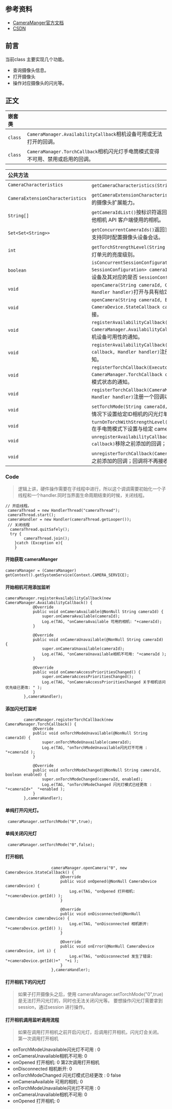 ## 参考资料

* [CameraManger官方文档](https://developer.android.google.cn/reference/android/hardware/camera2/CameraManager)
* [CSDN](https://blog.csdn.net/afei__/article/details/85342160)

## 前言

当前class 主要实现几个功能。

* 查询摄像头信息。
* 打开摄像头
* 操作对应摄像头的闪光等。

## 正文

| 嵌套类  |                                                              |
| :------ | ------------------------------------------------------------ |
| `class` | `CameraManager.AvailabilityCallback`相机设备可用或无法打开的回调。 |
| `class` | `CameraManager.TorchCallback`相机闪光灯手电筒模式变得不可用、禁用或启用的回调。 |

| 公共方法                         |                                                              |
| :------------------------------- | ------------------------------------------------------------ |
| `CameraCharacteristics`          | `getCameraCharacteristics(String cameraId)`查询摄像头设备的能力。 |
| `CameraExtensionCharacteristics` | `getCameraExtensionCharacteristics(String cameraId)`查询摄像头设备的摄像头扩展能力。 |
| `String[]`                       | `getCameraIdList()`按标识符返回当前连接的相机设备列表，包括可能被其他相机 API 客户端使用的相机。 |
| `Set<Set<String>>`               | `getConcurrentCameraIds()`返回当前连接的摄像头设备标识符的组合集，支持同时配置摄像头设备会话。 |
| `int`                            | `getTorchStrengthLevel(String cameraId)`返回与 cameraId 关联的闪光灯单元的亮度级别。 |
| `boolean`                        | `isConcurrentSessionConfigurationSupported(Map<String, SessionConfiguration> cameraIdAndSessionConfig)`检查提供的一组相机设备及其对应的是否 `SessionConfiguration`可以同时配置。 |
| `void`                           | `openCamera(String cameraId, CameraDevice.StateCallback callback, Handler handler)`打开与具有给定 ID 的相机的连接。 |
| `void`                           | `openCamera(String cameraId, Executor executor, CameraDevice.StateCallback callback)`打开与具有给定 ID 的相机的连接。 |
| `void`                           | `registerAvailabilityCallback(Executor executor, CameraManager.AvailabilityCallback callback)`注册回调以获取有关相机设备可用性的通知。 |
| `void`                           | `registerAvailabilityCallback(CameraManager.AvailabilityCallback callback, Handler handler)`注册回调以获取有关相机设备可用性的通知。 |
| `void`                           | `registerTorchCallback(Executor executor, CameraManager.TorchCallback callback)`注册一个回调以获取有关手电筒模式状态的通知。 |
| `void`                           | `registerTorchCallback(CameraManager.TorchCallback callback, Handler handler)`注册一个回调以获取有关手电筒模式状态的通知。 |
| `void`                           | `setTorchMode(String cameraId, boolean enabled)`在不打开相机设备的情况下设置给定ID相机的闪光灯单元的手电筒模式。 |
| `void`                           | `turnOnTorchWithStrengthLevel(String cameraId, int torchStrength)`在手电筒模式下设置与给定 cameraId 关联的手电筒的亮度级别。 |
| `void`                           | `unregisterAvailabilityCallback(CameraManager.AvailabilityCallback callback)`移除之前添加的回调；回调将不再接收连接和断开回调。 |
| `void`                           | `unregisterTorchCallback(CameraManager.TorchCallback callback)`移除之前添加的回调；回调将不再接收手电筒模式状态回调。 |

### Code

> 逻辑上讲，硬件操作需要在子线程中进行，所以这个调调需要初始化一个子线程和一个handler.同时当界面生命周期结束的时候，关闭线程。

````aidl
// 开启线程。
 cameraThread = new HandlerThread("cameraThread");
 cameraThread.start();
 cameraHandler = new Handler(cameraThread.getLooper());
 // 关闭线程
  cameraThread.quitSafely();
  try {
        cameraThread.join();
    }catch (Exception e){
    }
````

#### 开始获取 cameraManger

````aidl
cameraManager = (CameraManager) getContext().getSystemService(Context.CAMERA_SERVICE);
````

#### 开始相机可用添加监听

````aidl
cameraManager.registerAvailabilityCallback(new CameraManager.AvailabilityCallback() {
            @Override
            public void onCameraAvailable(@NonNull String cameraId) {
                super.onCameraAvailable(cameraId);
                Log.e(TAG, "onCameraAvailable 可用的相机: "+cameraId);
            }

            @Override
            public void onCameraUnavailable(@NonNull String cameraId) {
                super.onCameraUnavailable(cameraId);
                Log.e(TAG, "onCameraUnavailable相机不可用: "+cameraId );
            }

            @Override
            public void onCameraAccessPrioritiesChanged() {
                super.onCameraAccessPrioritiesChanged();
                Log.e(TAG, "onCameraAccessPrioritiesChanged 关于相机访问优先级已更改: " );
            }
        },cameraHandler);
````

#### 添加闪光灯监听

````aidl
        cameraManager.registerTorchCallback(new CameraManager.TorchCallback() {
            @Override
            public void onTorchModeUnavailable(@NonNull String cameraId) {
                super.onTorchModeUnavailable(cameraId);
                Log.e(TAG, "onTorchModeUnavailable闪光灯不可用 : "+cameraId );
            }

            @Override
            public void onTorchModeChanged(@NonNull String cameraId, boolean enabled) {
                super.onTorchModeChanged(cameraId, enabled);
                Log.e(TAG, "onTorchModeChanged 闪光灯模式已经更改 : "+cameraId+"  "+enabled );
            }
        },cameraHandler);
````

#### 单纯打开闪光灯。

````aidl
 cameraManager.setTorchMode("0",true);
````

#### 单纯关闭闪光灯

````aidl
 cameraManager.setTorchMode("0",false);
````

#### 打开相机

````aidl
                    cameraManager.openCamera("0", new CameraDevice.StateCallback() {
                        @Override
                        public void onOpened(@NonNull CameraDevice cameraDevice) {
                            Log.e(TAG, "onOpened 打开相机: "+cameraDevice.getId() );
                        }

                        @Override
                        public void onDisconnected(@NonNull CameraDevice cameraDevice) {
                            Log.e(TAG, "onDisconnected 相机断开: "+cameraDevice.getId() );
                        }

                        @Override
                        public void onError(@NonNull CameraDevice cameraDevice, int i) {
                            Log.e(TAG, "onDisconnected 发生了错误: "+cameraDevice.getId()+"  "+i );
                        }
                    },cameraHandler);

````

#### 打开相机下的闪光灯
> 如果子打开摄像头之后，使用 cameraManager.setTorchMode("0",true)是无法打开闪光灯的，同时也无法关闭闪光等。
> 要想操作闪光灯需要拿到session，通过session 进行操作。
#### 打开相机调用监听调用流程
> 如果在调用打开相机之前开启闪光灯，后调用打开相机，闪光灯会关闭。
第一次调用打开相机
* onTorchModeUnavailable闪光灯不可用 : 0
* onCameraUnavailable相机不可用: 0
* onOpened 打开相机: 0
第2次调用打开相机
* onDisconnected 相机断开: 0
* onTorchModeChanged 闪光灯模式已经更改 : 0  false
* onCameraAvailable 可用的相机: 0
* onTorchModeUnavailable闪光灯不可用 : 0
* onCameraUnavailable相机不可用: 0
* onOpened 打开相机: 0

